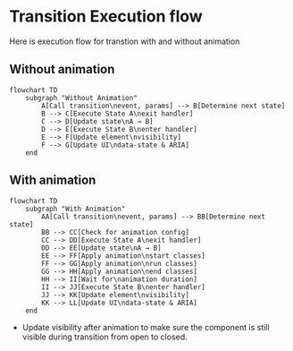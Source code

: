 # Transition Execution flow

Here is execution flow for transtion with and without animation

## Without animation

```mermaid
flowchart TD
    subgraph "Without Animation"
        A[Call transition\nevent, params] --> B[Determine next state]
        B --> C[Execute State A\nexit handler]
        C --> D[Update state\nA → B]
        D --> E[Execute State B\nenter handler]
        E --> F[Update element\nvisibility]
        F --> G[Update UI\ndata-state & ARIA]
    end
```

## With animation

```mermaid
flowchart TD
    subgraph "With Animation"
        AA[Call transition\nevent, params] --> BB[Determine next state]
        BB --> CC[Check for animation config]
        CC --> DD[Execute State A\nexit handler]
        DD --> EE[Update state\nA → B]
        EE --> FF[Apply animation\nstart classes]
        FF --> GG[Apply animation\nrun classes]
        GG --> HH[Apply animation\nend classes]
        HH --> II[Wait for\nanimation duration]
        II --> JJ[Execute State B\nenter handler]
        JJ --> KK[Update element\nvisibility]
        KK --> LL[Update UI\ndata-state & ARIA]
    end
```

- Update visibility after animation to make sure the component is still visible during transition from open to closed.
